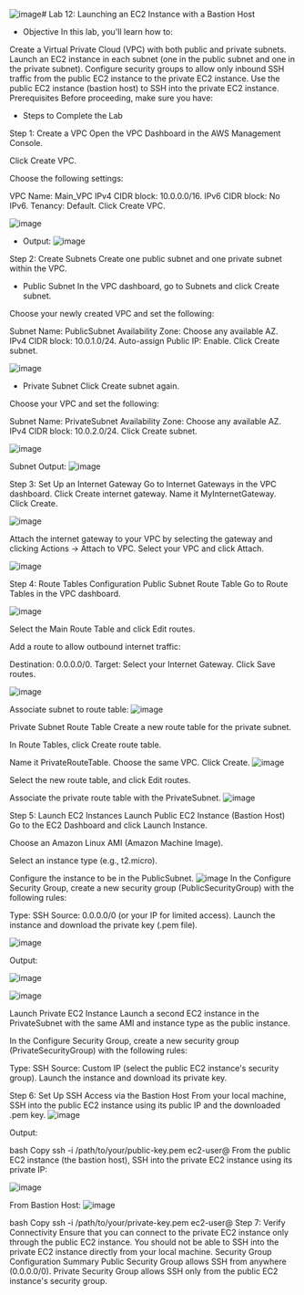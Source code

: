 ![image](https://github.com/user-attachments/assets/ed3670c3-abed-492f-9f5a-524777e53aef)# Lab 12: Launching an EC2 Instance with a Bastion Host

- Objective
In this lab, you'll learn how to:

Create a Virtual Private Cloud (VPC) with both public and private subnets.
Launch an EC2 instance in each subnet (one in the public subnet and one in the private subnet).
Configure security groups to allow only inbound SSH traffic from the public EC2 instance to the private EC2 instance.
Use the public EC2 instance (bastion host) to SSH into the private EC2 instance.
Prerequisites
Before proceeding, make sure you have:

- Steps to Complete the Lab

Step 1: Create a VPC
Open the VPC Dashboard in the AWS Management Console.

Click Create VPC.

Choose the following settings:

VPC Name: Main_VPC
IPv4 CIDR block: 10.0.0.0/16.
IPv6 CIDR block: No IPv6.
Tenancy: Default.
Click Create VPC.

![image](https://github.com/user-attachments/assets/aa113018-aa41-4362-a1a8-3d347e04ada0)

- Output:
![image](https://github.com/user-attachments/assets/9ce6c731-1a1f-4e8f-966d-eff122ada1c7)


Step 2: Create Subnets
Create one public subnet and one private subnet within the VPC.


- Public Subnet
In the VPC dashboard, go to Subnets and click Create subnet.

Choose your newly created VPC and set the following:

Subnet Name: PublicSubnet
Availability Zone: Choose any available AZ.
IPv4 CIDR block: 10.0.1.0/24.
Auto-assign Public IP: Enable.
Click Create subnet.

![image](https://github.com/user-attachments/assets/5467792a-5910-4c13-8e15-b764851d0792)


- Private Subnet
Click Create subnet again.

Choose your VPC and set the following:

Subnet Name: PrivateSubnet
Availability Zone: Choose any available AZ.
IPv4 CIDR block: 10.0.2.0/24.
Click Create subnet.

![image](https://github.com/user-attachments/assets/7092380f-2a34-41ef-bc8c-977186b7bccf)

Subnet Output:
![image](https://github.com/user-attachments/assets/57718f58-d58c-451c-9fdf-181401317995)

Step 3: Set Up an Internet Gateway
Go to Internet Gateways in the VPC dashboard.
Click Create internet gateway.
Name it MyInternetGateway.
Click Create.

![image](https://github.com/user-attachments/assets/a65c720b-1da7-4fbd-8aca-2ae44bf39803)

Attach the internet gateway to your VPC by selecting the gateway and clicking Actions → Attach to VPC. Select your VPC and click Attach.

![image](https://github.com/user-attachments/assets/96946800-e8bd-4bc6-adf1-43fd89dd9f74)

Step 4: Route Tables Configuration
Public Subnet Route Table
Go to Route Tables in the VPC dashboard.

![image](https://github.com/user-attachments/assets/0f19f2ae-d6cd-451f-afd5-1169c484b637)

Select the Main Route Table and click Edit routes.

Add a route to allow outbound internet traffic:

Destination: 0.0.0.0/0.
Target: Select your Internet Gateway.
Click Save routes.

![image](https://github.com/user-attachments/assets/56ff9a8c-0050-43fe-a6d5-ed9ffb1b38b5)

Associate subnet to route table:
![image](https://github.com/user-attachments/assets/0edf40ed-dc4a-44aa-a471-fe50596d5dce)


Private Subnet Route Table
Create a new route table for the private subnet.

In Route Tables, click Create route table.

Name it PrivateRouteTable.
Choose the same VPC.
Click Create.
![image](https://github.com/user-attachments/assets/e630cdb3-c0cd-444a-a144-6222662d5c1a)

Select the new route table, and click Edit routes.

Associate the private route table with the PrivateSubnet.
![image](https://github.com/user-attachments/assets/84ec96cf-4289-49aa-9a2c-a3d1452d744d)


Step 5: Launch EC2 Instances
Launch Public EC2 Instance (Bastion Host)
Go to the EC2 Dashboard and click Launch Instance.

Choose an Amazon Linux AMI (Amazon Machine Image).

Select an instance type (e.g., t2.micro).

Configure the instance to be in the PublicSubnet.
![image](https://github.com/user-attachments/assets/a3076042-072c-4d86-81f2-9c147a1f3259)
In the Configure Security Group, create a new security group (PublicSecurityGroup) with the following rules:

Type: SSH
Source: 0.0.0.0/0 (or your IP for limited access).
Launch the instance and download the private key (.pem file).

![image](https://github.com/user-attachments/assets/0a7c4be6-d91c-47ff-b2eb-5313dd267eef)

Output:

![image](https://github.com/user-attachments/assets/1b9de418-f926-434b-9a25-2ed750d4f07a)

![image](https://github.com/user-attachments/assets/6f1e4cec-3548-43bc-8133-02e59cb8f0e6)


Launch Private EC2 Instance
Launch a second EC2 instance in the PrivateSubnet with the same AMI and instance type as the public instance.

In the Configure Security Group, create a new security group (PrivateSecurityGroup) with the following rules:

Type: SSH
Source: Custom IP (select the public EC2 instance's security group).
Launch the instance and download its private key.

Step 6: Set Up SSH Access via the Bastion Host
From your local machine, SSH into the public EC2 instance using its public IP and the downloaded .pem key.
![image](https://github.com/user-attachments/assets/910bd597-0a70-4432-8776-e96aae5ff9b9)

Output:

bash
Copy
ssh -i /path/to/your/public-key.pem ec2-user@<Public-EC2-Public-IP>
From the public EC2 instance (the bastion host), SSH into the private EC2 instance using its private IP:

![image](https://github.com/user-attachments/assets/d1004986-090b-4169-a79f-289282863db8)

From Bastion Host:
![image](https://github.com/user-attachments/assets/98da269c-11f8-46fd-aaeb-5415a358a57d)

bash
Copy
ssh -i /path/to/your/private-key.pem ec2-user@<Private-EC2-Private-IP>
Step 7: Verify Connectivity
Ensure that you can connect to the private EC2 instance only through the public EC2 instance.
You should not be able to SSH into the private EC2 instance directly from your local machine.
Security Group Configuration Summary
Public Security Group allows SSH from anywhere (0.0.0.0/0).
Private Security Group allows SSH only from the public EC2 instance's security group.
